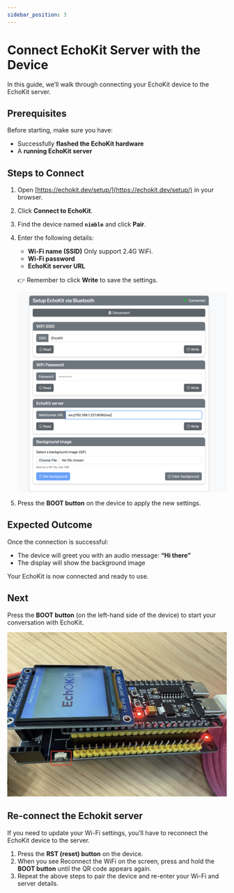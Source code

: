 ```yaml
---
sidebar_position: 3
---
```


# Connect EchoKit Server with the Device

In this guide, we’ll walk through connecting your EchoKit device to the EchoKit server.

## Prerequisites

Before starting, make sure you have:  
* Successfully **flashed the EchoKit hardware**  
* A **running EchoKit server**  

## Steps to Connect

1. Open [https://echokit.dev/setup/](https://echokit.dev/setup/) in your browser.  
2. Click **Connect to EchoKit**.  
3. Find the device named **`nimble`** and click **Pair**.  
4. Enter the following details:  
   * **Wi-Fi name (SSID)**  Only support 2.4G WiFi.
   * **Wi-Fi password**  
   * **EchoKit server URL**  

   👉 Remember to click **Write** to save the settings.  

   ![Set up EchoKit server](connect-echokit.png)

5. Press the **BOOT button** on the device to apply the new settings.  

## Expected Outcome

Once the connection is successful:  
* The device will greet you with an audio message: **“Hi there”**  
* The display will show the background image  

Your EchoKit is now connected and ready to use.

## Next

Press the **BOOT button** (on the left-hand side of the device) to start your conversation with EchoKit.

![](../echokit-quick-start-04.jpg)



## Re-connect the Echokit server

If you need to update your Wi-Fi settings, you’ll have to reconnect the EchoKit device to the server.

1. Press the **RST (reset) button** on the device.  
2. When you see Reconnect the WiFi on the screen, press and hold the **BOOT button** until the QR code appears again.  
3. Repeat the above steps to pair the device and re-enter your Wi-Fi and server details.  
